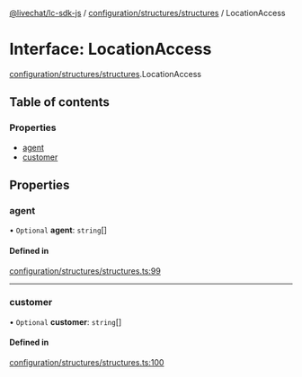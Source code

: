 [@livechat/lc-sdk-js](../README.md) / [configuration/structures/structures](../modules/configuration_structures_structures.md) / LocationAccess

# Interface: LocationAccess

[configuration/structures/structures](../modules/configuration_structures_structures.md).LocationAccess

## Table of contents

### Properties

- [agent](configuration_structures_structures.LocationAccess.md#agent)
- [customer](configuration_structures_structures.LocationAccess.md#customer)

## Properties

### agent

• `Optional` **agent**: `string`[]

#### Defined in

[configuration/structures/structures.ts:99](https://github.com/livechat/lc-sdk-js/blob/d267eeb/src/configuration/structures/structures.ts#L99)

___

### customer

• `Optional` **customer**: `string`[]

#### Defined in

[configuration/structures/structures.ts:100](https://github.com/livechat/lc-sdk-js/blob/d267eeb/src/configuration/structures/structures.ts#L100)
